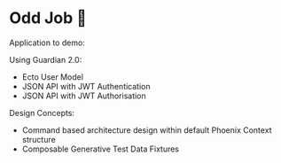 # Odd Job 🎩

Application to demo:

Using Guardian 2.0:

* Ecto User Model
* JSON API with JWT Authentication
* JSON API with JWT Authorisation

Design Concepts:

* Command based architecture design within default Phoenix Context structure
* Composable Generative Test Data Fixtures
